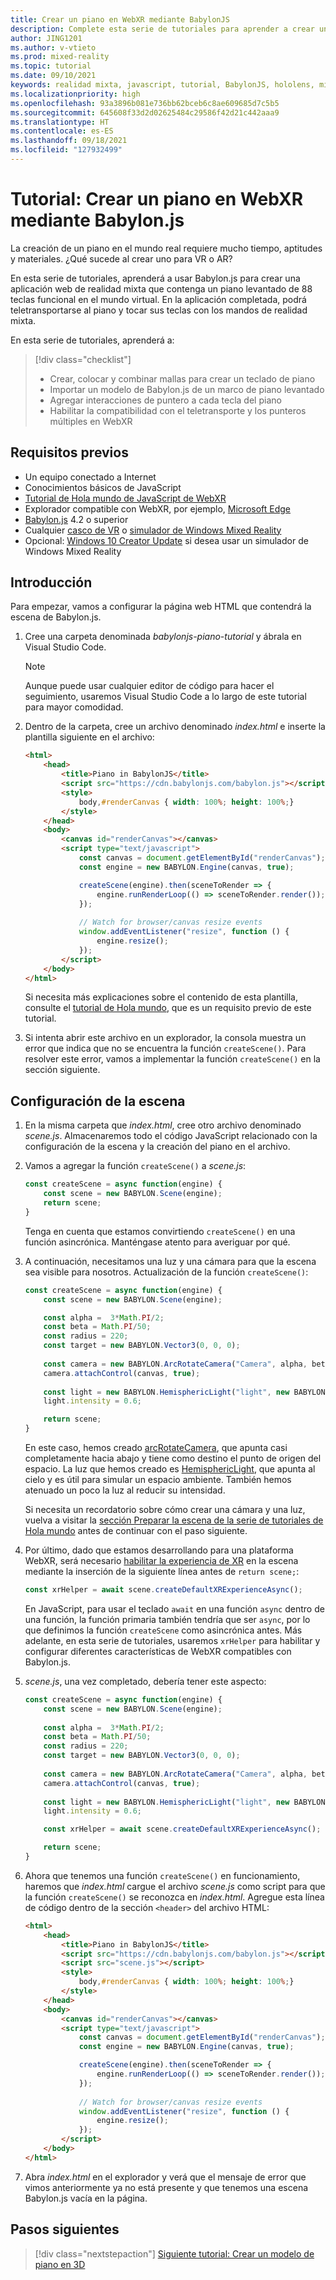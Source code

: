 ```yaml
---
title: Crear un piano en WebXR mediante BabylonJS
description: Complete esta serie de tutoriales para aprender a crear un teclado de 88 teclas funcional en WebXR con BabylonJS.
author: JING1201
ms.author: v-vtieto
ms.prod: mixed-reality
ms.topic: tutorial
ms.date: 09/10/2021
keywords: realidad mixta, javascript, tutorial, BabylonJS, hololens, mixed reality, UWP, Windows 10, WebXR, web envolvente
ms.localizationpriority: high
ms.openlocfilehash: 93a3896b081e736bb62bceb6c8ae609685d7c5b5
ms.sourcegitcommit: 645608f33d2d02625484c29586f42d21c442aaa9
ms.translationtype: HT
ms.contentlocale: es-ES
ms.lasthandoff: 09/18/2021
ms.locfileid: "127932499"
---
```

# <a name="tutorial-build-a-piano-in-webxr-using-babylonjs"></a>Tutorial: Crear un piano en WebXR mediante Babylon.js

La creación de un piano en el mundo real requiere mucho tiempo, aptitudes y materiales. ¿Qué sucede al crear uno para VR o AR?

En esta serie de tutoriales, aprenderá a usar Babylon.js para crear una aplicación web de realidad mixta que contenga un piano levantado de 88 teclas funcional en el mundo virtual. En la aplicación completada, podrá teletransportarse al piano y tocar sus teclas con los mandos de realidad mixta.

En esta serie de tutoriales, aprenderá a:

> [!div class="checklist"]
> * Crear, colocar y combinar mallas para crear un teclado de piano
> * Importar un modelo de Babylon.js de un marco de piano levantado
> * Agregar interacciones de puntero a cada tecla del piano
> * Habilitar la compatibilidad con el teletransporte y los punteros múltiples en WebXR

## <a name="prerequisites"></a>Requisitos previos

* Un equipo conectado a Internet
* Conocimientos básicos de JavaScript
* [Tutorial de Hola mundo de JavaScript de WebXR](../babylonjs-webxr-helloworld/introduction-01.md)
* Explorador compatible con WebXR, por ejemplo, [Microsoft Edge](../../../../whats-new/new-microsoft-edge.md)
* [Babylon.js](https://doc.babylonjs.com/divingDeeper/developWithBjs/frameworkVers) 4.2 o superior
* Cualquier [casco de VR](../../../../discover/immersive-headset-hardware-details.md) o [simulador de Windows Mixed Reality](../../../platform-capabilities-and-apis/using-the-windows-mixed-reality-simulator.md)
* Opcional: [Windows 10 Creator Update](https://www.microsoft.com/software-download/windows10) si desea usar un simulador de Windows Mixed Reality

## <a name="getting-started"></a>Introducción

Para empezar, vamos a configurar la página web HTML que contendrá la escena de Babylon.js.

1. Cree una carpeta denominada *babylonjs-piano-tutorial* y ábrala en Visual Studio Code.

    > [!NOTE]
    > Aunque puede usar cualquier editor de código para hacer el seguimiento, usaremos Visual Studio Code a lo largo de este tutorial para mayor comodidad.

1. Dentro de la carpeta, cree un archivo denominado *index.html* e inserte la plantilla siguiente en el archivo:

    ```html
    <html>
        <head>
            <title>Piano in BabylonJS</title>
            <script src="https://cdn.babylonjs.com/babylon.js"></script>
            <style>
                body,#renderCanvas { width: 100%; height: 100%;}
            </style>
        </head>
        <body>
            <canvas id="renderCanvas"></canvas>
            <script type="text/javascript">
                const canvas = document.getElementById("renderCanvas"); 
                const engine = new BABYLON.Engine(canvas, true); 

                createScene(engine).then(sceneToRender => {
                    engine.runRenderLoop(() => sceneToRender.render());
                });
        
                // Watch for browser/canvas resize events
                window.addEventListener("resize", function () {
                    engine.resize();
                });
            </script>
        </body>
    </html>
    ```

    Si necesita más explicaciones sobre el contenido de esta plantilla, consulte el [tutorial de Hola mundo](../babylonjs-webxr-helloworld/introduction-01.md), que es un requisito previo de este tutorial.

1. Si intenta abrir este archivo en un explorador, la consola muestra un error que indica que no se encuentra la función `createScene()`. Para resolver este error, vamos a implementar la función `createScene()` en la sección siguiente.

## <a name="setup-the-scene"></a>Configuración de la escena

1. En la misma carpeta que *index.html*, cree otro archivo denominado *scene.js*. Almacenaremos todo el código JavaScript relacionado con la configuración de la escena y la creación del piano en el archivo.

1. Vamos a agregar la función `createScene()` a *scene.js*:

    ```javascript
    const createScene = async function(engine) {
        const scene = new BABYLON.Scene(engine);
        return scene;
    }
    ```

    Tenga en cuenta que estamos convirtiendo `createScene()` en una función asincrónica. Manténgase atento para averiguar por qué.

1. A continuación, necesitamos una luz y una cámara para que la escena sea visible para nosotros. Actualización de la función `createScene()`:

    ```javascript
    const createScene = async function(engine) {
        const scene = new BABYLON.Scene(engine);

        const alpha =  3*Math.PI/2;
        const beta = Math.PI/50;
        const radius = 220;
        const target = new BABYLON.Vector3(0, 0, 0);
        
        const camera = new BABYLON.ArcRotateCamera("Camera", alpha, beta, radius, target, scene);
        camera.attachControl(canvas, true);
        
        const light = new BABYLON.HemisphericLight("light", new BABYLON.Vector3(0, 1, 0), scene);
        light.intensity = 0.6;

        return scene;
    }
    ```

    En este caso, hemos creado [arcRotateCamera](https://doc.babylonjs.com/divingDeeper/cameras/camera_introduction#arc-rotate-camera), que apunta casi completamente hacia abajo y tiene como destino el punto de origen del espacio. La luz que hemos creado es [HemisphericLight](https://doc.babylonjs.com/divingDeeper/lights/lights_introduction#the-hemispheric-light), que apunta al cielo y es útil para simular un espacio ambiente. También hemos atenuado un poco la luz al reducir su intensidad.

    Si necesita un recordatorio sobre cómo crear una cámara y una luz, vuelva a visitar la [sección Preparar la escena de la serie de tutoriales de Hola mundo](../babylonjs-webxr-helloworld/prepare-scene-02.md#add-a-camera) antes de continuar con el paso siguiente.

1. Por último, dado que estamos desarrollando para una plataforma WebXR, será necesario [habilitar la experiencia de XR](https://doc.babylonjs.com/divingDeeper/webXR/introToWebXR) en la escena mediante la inserción de la siguiente línea antes de `return scene;`:

    ```javascript
    const xrHelper = await scene.createDefaultXRExperienceAsync();
    ```

    En JavaScript, para usar el teclado `await` en una función `async` dentro de una función, la función primaria también tendría que ser `async`, por lo que definimos la función `createScene` como asincrónica antes. Más adelante, en esta serie de tutoriales, usaremos `xrHelper` para habilitar y configurar diferentes características de WebXR compatibles con Babylon.js.

1. *scene.js*, una vez completado, debería tener este aspecto:

    ```javascript
    const createScene = async function(engine) {
        const scene = new BABYLON.Scene(engine);
        
        const alpha =  3*Math.PI/2;
        const beta = Math.PI/50;
        const radius = 220;
        const target = new BABYLON.Vector3(0, 0, 0);
        
        const camera = new BABYLON.ArcRotateCamera("Camera", alpha, beta, radius, target, scene);
        camera.attachControl(canvas, true);
        
        const light = new BABYLON.HemisphericLight("light", new BABYLON.Vector3(0, 1, 0), scene);
        light.intensity = 0.6;
    
        const xrHelper = await scene.createDefaultXRExperienceAsync();
    
        return scene;
    }
    ```

1. Ahora que tenemos una función `createScene()` en funcionamiento, haremos que *index.html* cargue el archivo *scene.js* como script para que la función `createScene()` se reconozca en *index.html*. Agregue esta línea de código dentro de la sección `<header>` del archivo HTML:

    ```html
    <html>
        <head>
            <title>Piano in BabylonJS</title>
            <script src="https://cdn.babylonjs.com/babylon.js"></script>
            <script src="scene.js"></script>
            <style>
                body,#renderCanvas { width: 100%; height: 100%;}
            </style>
        </head>
        <body>
            <canvas id="renderCanvas"></canvas>
            <script type="text/javascript">
                const canvas = document.getElementById("renderCanvas");
                const engine = new BABYLON.Engine(canvas, true); 

                createScene(engine).then(sceneToRender => {
                    engine.runRenderLoop(() => sceneToRender.render());
                });
                
                // Watch for browser/canvas resize events
                window.addEventListener("resize", function () {
                    engine.resize();
                });
            </script>
        </body>
    </html>
    ```

1. Abra *index.html* en el explorador y verá que el mensaje de error que vimos anteriormente ya no está presente y que tenemos una escena Babylon.js vacía en la página.

## <a name="next-steps"></a>Pasos siguientes

> [!div class="nextstepaction"]
> [Siguiente tutorial: Crear un modelo de piano en 3D](keyboard-model-02.md)
